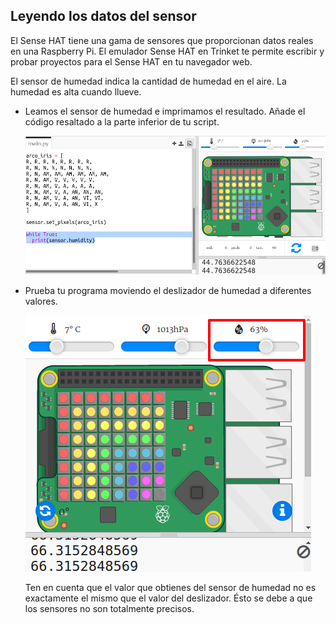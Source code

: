 ## Leyendo los datos del sensor

El Sense HAT tiene una gama de sensores que proporcionan datos reales en una Raspberry Pi. El emulador Sense HAT en Trinket te permite escribir y probar proyectos para el Sense HAT en tu navegador web.

El sensor de humedad indica la cantidad de humedad en el aire. La humedad es alta cuando llueve.

+ Leamos el sensor de humedad e imprimamos el resultado. Añade el código resaltado a la parte inferior de tu script.
    
    ![captura de pantalla](images/rainbow-humid.png)

+ Prueba tu programa moviendo el deslizador de humedad a diferentes valores.
    
    ![captura de pantalla](images/rainbow-slider.png)
    
    Ten en cuenta que el valor que obtienes del sensor de humedad no es exactamente el mismo que el valor del deslizador. Ésto se debe a que los sensores no son totalmente precisos.